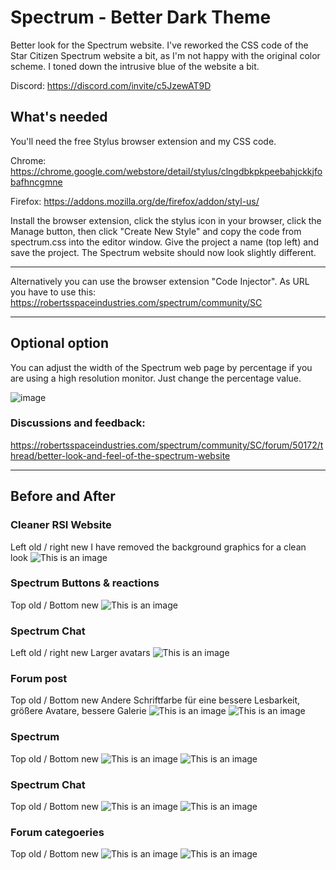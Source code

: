# Spectrum - Better Dark Theme
Better look for the Spectrum website. I've reworked the CSS code of the Star Citizen Spectrum website a bit, as I'm not happy with the original color scheme. I toned down the intrusive blue of the website a bit.

Discord: https://discord.com/invite/c5JzewAT9D


## What's needed

You'll need the free Stylus browser extension and my CSS code.

Chrome: https://chrome.google.com/webstore/detail/stylus/clngdbkpkpeebahjckkjfobafhncgmne

Firefox: https://addons.mozilla.org/de/firefox/addon/styl-us/

Install the browser extension, click the stylus icon in your browser, click the Manage button, then click "Create New Style" and copy the code from spectrum.css into the editor window. Give the project a name (top left) and save the project. The Spectrum website should now look slightly different.

---
Alternatively you can use the browser extension "Code Injector". As URL you have to use this: https://robertsspaceindustries.com/spectrum/community/SC

---
## Optional option
You can adjust the width of the Spectrum web page by percentage if you are using a high resolution monitor. Just change the percentage value.

![image](https://user-images.githubusercontent.com/3922642/157431068-64c06623-f026-481a-89cc-793f33dfe6d4.png)

### Discussions and feedback:
https://robertsspaceindustries.com/spectrum/community/SC/forum/50172/thread/better-look-and-feel-of-the-spectrum-website

---

## Before and After

### Cleaner RSI Website
Left old / right new
I have removed the background graphics for a clean look
![This is an image](https://i.imgur.com/rFzXKEG.jpg)

### Spectrum Buttons & reactions
Top old / Bottom new
![This is an image](https://i.imgur.com/4JKLtch.png)

### Spectrum Chat
Left old / right new
Larger avatars
![This is an image](https://i.imgur.com/0a2OJAx.png)

### Forum post
Top old / Bottom new
Andere Schriftfarbe für eine bessere Lesbarkeit, größere Avatare, bessere Galerie 
![This is an image](https://i.imgur.com/dXrzO3Q.png)
![This is an image](https://i.imgur.com/ygDeJMP.png)

### Spectrum
Top old / Bottom new
![This is an image](https://i.imgur.com/BKB460I.png)
![This is an image](https://i.imgur.com/Ay3Jn0K.png)

### Spectrum Chat
Top old / Bottom new
![This is an image](https://i.imgur.com/X8Gn5ua.png)
![This is an image](https://i.imgur.com/VQeGlZJ.png)

### Forum categoeries
Top old / Bottom new
![This is an image](https://i.imgur.com/OUl7IPx.png)
![This is an image](https://i.imgur.com/p7mAZmI.png)
